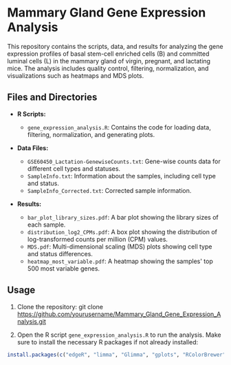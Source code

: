 # Mammary Gland Gene Expression Analysis

This repository contains the scripts, data, and results for analyzing the gene expression profiles of basal stem-cell enriched cells (B) and committed luminal cells (L) in the mammary gland of virgin, pregnant, and lactating mice. The analysis includes quality control, filtering, normalization, and visualizations such as heatmaps and MDS plots.

## Files and Directories

- **R Scripts:**
  - `gene_expression_analysis.R`: Contains the code for loading data, filtering, normalization, and generating plots.
  
- **Data Files:**
  - `GSE60450_Lactation-GenewiseCounts.txt`: Gene-wise counts data for different cell types and statuses.
  - `SampleInfo.txt`: Information about the samples, including cell type and status.
  - `SampleInfo_Corrected.txt`: Corrected sample information.

- **Results:**
  - `bar_plot_library_sizes.pdf`: A bar plot showing the library sizes of each sample.
  - `distribution_log2_CPMs.pdf`: A box plot showing the distribution of log-transformed counts per million (CPM) values.
  - `MDS.pdf`: Multi-dimensional scaling (MDS) plots showing cell type and status differences.
  - `heatmap_most_variable.pdf`: A heatmap showing the samples' top 500 most variable genes.

## Usage

1. Clone the repository:
git clone https://github.com/yourusername/Mammary_Gland_Gene_Expression_Analysis.git


2. Open the R script `gene_expression_analysis.R` to run the analysis. Make sure to install the necessary R packages if not already installed:
```R
install.packages(c("edgeR", "limma", "Glimma", "gplots", "RColorBrewer", "org.Mm.eg.db", "GO.db"))
